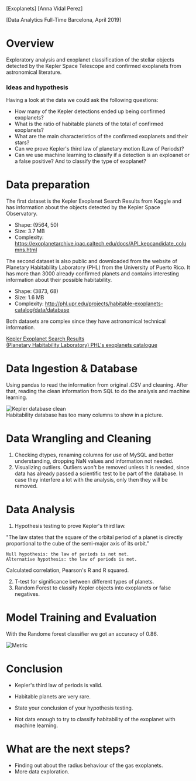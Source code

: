 [Exoplanets] [Anna Vidal Perez]

[Data Analytics Full-Time Barcelona, April 2019]

# Overview

Exploratory analysis and exoplanet classification of the stellar objects detected by the Kepler Space Telescope and confirmed exoplanets from astronomical literature.

### Ideas and hypothesis

Having a look at the data we could ask the following questions:

* How many of the Kepler detections ended up being confirmed exoplanets?
* What is the ratio of habitable planets of the total of confirmed exoplanets?
* What are the main characteristics of the confirmed exoplanets and their stars?
* Can we prove Kepler's third law of planetary motion (Law of Periods)?  
* Can we use machine learning to classify if a detection is an exploanet or a false positive? And to classify the type of exoplanet?



# Data preparation

The first dataset is the Kepler Exoplanet Search Results from Kaggle and has information about the objects detected by the Kepler Space Observatory. 
* Shape: (9564, 50)
* Size: 3.7 MB
* Complexity: https://exoplanetarchive.ipac.caltech.edu/docs/API_kepcandidate_columns.html

The second dataset is also public and downloaded from the website of Planetary Habitability Laboratory (PHL) from the University of Puerto Rico. It has more than 3000 already confirmed planets and contains interesting information about their possible habitability.
* Shape: (3873, 68)
* Size: 1.6 MB
* Complexity: http://phl.upr.edu/projects/habitable-exoplanets-catalog/data/database  
  
Both datasets are complex since they have astronomical technical information.   

[Kepler Exoplanet Search Results](https://www.kaggle.com/nasa/kepler-exoplanet-search-results)  
[(Planetary Habitability Laboratory) PHL's exoplanets catalogue](http://phl.upr.edu/projects/habitable-exoplanets-catalog/data/database)

# Data Ingestion & Database

Using pandas to read the information from original .CSV and cleaning. After that, reading the clean information from SQL to do the analysis and machine learning.  

![Kepler database clean](https://i.ibb.co/Sd6gV2P/Screenshot-2019-04-25-at-09-00-00.png)  
Habitability database has too many columns to show in a picture.  
  
# Data Wrangling and Cleaning

1. Checking dtypes, renaming columns for use of MySQL and better understanding, dropping NaN values and information not needed.
2. Visualizing outliers. Outliers won't be removed unless it is needed, since data has already passed a scientific test to be part of the database. In case they interfere a lot with the analysis, only then they will be removed. 

# Data Analysis

1. Hypothesis testing to prove Kepler's third law.   

"The law states that the square of the orbital period of a planet is directly proportional to the cube of the semi-major axis of its orbit."

    Null hypothesis: the law of periods is not met.  
    Alternative hypothesis: the law of periods is met.

Calculated correlation, Pearson's R and R squared.

2. T-test for significance between different types of planets.  
3. Random Forest to classify Kepler objects into exoplanets or false negatives.  

# Model Training and Evaluation

With the Randome forest classifier we got an accuracy of 0.86.  
  
  
![Metric](https://i.ibb.co/fdVNnN4/Screenshot-2019-04-25-at-08-54-54.png)

# Conclusion

* Kepler's third law of periods is valid.
    
* Habitable planets are very rare.

* State your conclusion of your hypothesis testing.

* Not data enough to try to classify habitability of the exoplanet with machine learning.

# What are the next steps?

- Finding out about the radius behaviour of the gas exoplanets.
- More data exploration.




